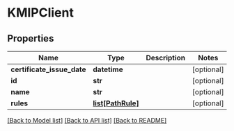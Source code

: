 # KMIPClient

## Properties
Name | Type | Description | Notes
------------ | ------------- | ------------- | -------------
**certificate_issue_date** | **datetime** |  | [optional] 
**id** | **str** |  | [optional] 
**name** | **str** |  | [optional] 
**rules** | [**list[PathRule]**](PathRule.md) |  | [optional] 

[[Back to Model list]](../README.md#documentation-for-models) [[Back to API list]](../README.md#documentation-for-api-endpoints) [[Back to README]](../README.md)


